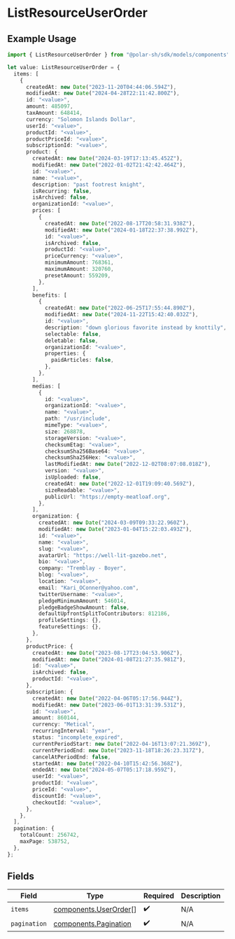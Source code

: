 # ListResourceUserOrder

## Example Usage

```typescript
import { ListResourceUserOrder } from "@polar-sh/sdk/models/components";

let value: ListResourceUserOrder = {
  items: [
    {
      createdAt: new Date("2023-11-20T04:44:06.594Z"),
      modifiedAt: new Date("2024-04-28T22:11:42.800Z"),
      id: "<value>",
      amount: 485097,
      taxAmount: 648414,
      currency: "Solomon Islands Dollar",
      userId: "<value>",
      productId: "<value>",
      productPriceId: "<value>",
      subscriptionId: "<value>",
      product: {
        createdAt: new Date("2024-03-19T17:13:45.452Z"),
        modifiedAt: new Date("2022-01-02T21:42:42.464Z"),
        id: "<value>",
        name: "<value>",
        description: "past footrest knight",
        isRecurring: false,
        isArchived: false,
        organizationId: "<value>",
        prices: [
          {
            createdAt: new Date("2022-08-17T20:58:31.938Z"),
            modifiedAt: new Date("2024-01-18T22:37:38.992Z"),
            id: "<value>",
            isArchived: false,
            productId: "<value>",
            priceCurrency: "<value>",
            minimumAmount: 768361,
            maximumAmount: 320760,
            presetAmount: 559209,
          },
        ],
        benefits: [
          {
            createdAt: new Date("2022-06-25T17:55:44.890Z"),
            modifiedAt: new Date("2024-11-22T15:42:40.032Z"),
            id: "<value>",
            description: "down glorious favorite instead by knottily",
            selectable: false,
            deletable: false,
            organizationId: "<value>",
            properties: {
              paidArticles: false,
            },
          },
        ],
        medias: [
          {
            id: "<value>",
            organizationId: "<value>",
            name: "<value>",
            path: "/usr/include",
            mimeType: "<value>",
            size: 268878,
            storageVersion: "<value>",
            checksumEtag: "<value>",
            checksumSha256Base64: "<value>",
            checksumSha256Hex: "<value>",
            lastModifiedAt: new Date("2022-12-02T08:07:08.018Z"),
            version: "<value>",
            isUploaded: false,
            createdAt: new Date("2022-12-01T19:09:40.569Z"),
            sizeReadable: "<value>",
            publicUrl: "https://empty-meatloaf.org",
          },
        ],
        organization: {
          createdAt: new Date("2024-03-09T09:33:22.960Z"),
          modifiedAt: new Date("2023-01-04T15:22:03.493Z"),
          id: "<value>",
          name: "<value>",
          slug: "<value>",
          avatarUrl: "https://well-lit-gazebo.net",
          bio: "<value>",
          company: "Tremblay - Boyer",
          blog: "<value>",
          location: "<value>",
          email: "Kari_OConner@yahoo.com",
          twitterUsername: "<value>",
          pledgeMinimumAmount: 546014,
          pledgeBadgeShowAmount: false,
          defaultUpfrontSplitToContributors: 812186,
          profileSettings: {},
          featureSettings: {},
        },
      },
      productPrice: {
        createdAt: new Date("2023-08-17T23:04:53.906Z"),
        modifiedAt: new Date("2024-01-08T21:27:35.981Z"),
        id: "<value>",
        isArchived: false,
        productId: "<value>",
      },
      subscription: {
        createdAt: new Date("2022-04-06T05:17:56.944Z"),
        modifiedAt: new Date("2023-06-01T13:31:39.531Z"),
        id: "<value>",
        amount: 860144,
        currency: "Metical",
        recurringInterval: "year",
        status: "incomplete_expired",
        currentPeriodStart: new Date("2022-04-16T13:07:21.369Z"),
        currentPeriodEnd: new Date("2023-11-18T18:26:23.317Z"),
        cancelAtPeriodEnd: false,
        startedAt: new Date("2022-04-10T15:42:56.368Z"),
        endedAt: new Date("2024-05-07T05:17:18.959Z"),
        userId: "<value>",
        productId: "<value>",
        priceId: "<value>",
        discountId: "<value>",
        checkoutId: "<value>",
      },
    },
  ],
  pagination: {
    totalCount: 256742,
    maxPage: 538752,
  },
};
```

## Fields

| Field                                                          | Type                                                           | Required                                                       | Description                                                    |
| -------------------------------------------------------------- | -------------------------------------------------------------- | -------------------------------------------------------------- | -------------------------------------------------------------- |
| `items`                                                        | [components.UserOrder](../../models/components/userorder.md)[] | :heavy_check_mark:                                             | N/A                                                            |
| `pagination`                                                   | [components.Pagination](../../models/components/pagination.md) | :heavy_check_mark:                                             | N/A                                                            |